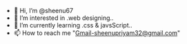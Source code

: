 - 👋 Hi, I’m @sheenu67
- 👀 I’m interested in .web designing..
- 🌱 I’m currently learning .css & javsScript..
- 📫 How to reach me "Gmail-sheenupriyam32@gmail.com"
<!---
sheenu67/sheenu67 is a ✨ special ✨ repository because its `README.md` (this file) appears on your GitHub profile.
You can click the Preview link to take a look at your changes.
--->
